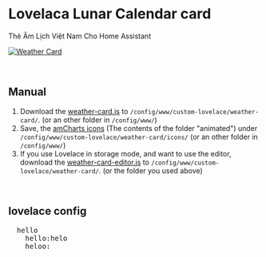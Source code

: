 <h1>Lovelaca Lunar Calendar card</h1>
<p>Thẻ Âm Lịch Việt Nam Cho Home Assistant</p>
<p><a target="_blank" rel="noopener noreferrer" href="https://github.com/bramkragten/custom-ui/blob/master/weather-card/weather-card.gif?raw=true"><img src="https://github.com/bramkragten/custom-ui/raw/master/weather-card/weather-card.gif?raw=true" alt="Weather Card" style="max-width:100%;"></a></p>
<br>
<h2>Manual</h2>
<ol>
<li>Download the <a href="https://raw.githubusercontent.com/bramkragten/weather-card/v1.2.0/dist/weather-card.js" rel="nofollow">weather-card.js</a> to <code>/config/www/custom-lovelace/weather-card/</code>. (or an other folder in <code>/config/www/</code>)</li>
<li>Save, the <a href="https://www.amcharts.com/free-animated-svg-weather-icons/" rel="nofollow">amCharts icons</a> (The contents of the folder "animated") under <code>/config/www/custom-lovelace/weather-card/icons/</code> (or an other folder in <code>/config/www/</code>)</li>
<li>If you use Lovelace in storage mode, and want to use the editor, download the <a href="https://raw.githubusercontent.com/bramkragten/weather-card/v1.2.0/dist/weather-card-editor.js" rel="nofollow">weather-card-editor.js</a> to <code>/config/www/custom-lovelace/weather-card/</code>. (or the folder you used above)</li>
</ol>
<br>
<h2>lovelace config</h2>
<div>
  <pre>
  hello
    hello:helo
    heloo:
  </pre>
</div>
